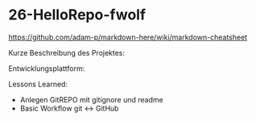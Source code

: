 # 26-HelloRepo-fwolf

https://github.com/adam-p/markdown-here/wiki/markdown-cheatsheet

Kurze Beschreibung des Projektes:

Entwicklungsplattform:

Lessons Learned:
+ Anlegen GitREPO mit gitignore und readme
+ Basic Workflow git <-> GitHub

